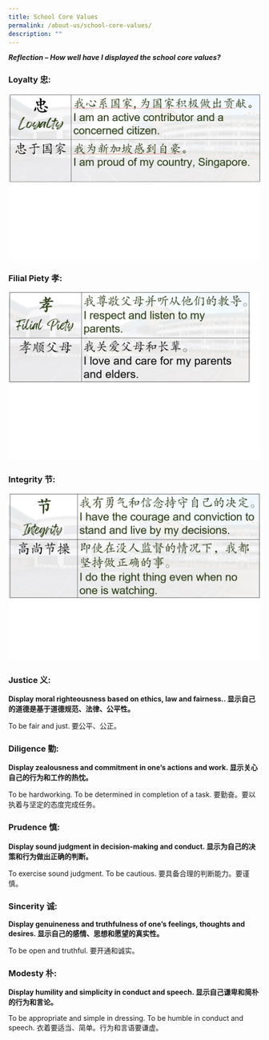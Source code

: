 ```yaml
---
title: School Core Values
permalink: /about-us/school-core-values/
description: ""
---
```

***Reflection – How well have I displayed the school core values?***

### Loyalty 忠:
![](/images/pcs%20loyalty.jpg)


### Filial Piety 孝:
![](/images/pcs%20filial%20piety.jpg)
### Integrity 节:
![](/images/pcs%20integrity.jpg)


### Justice 义: 

**Display moral righteousness based on ethics, law and fairness.. 显示自己的道德是基于道德规范、法律、公平性。**

To be fair and just. 要公平、公正。

### Diligence 勤:

**Display zealousness and commitment in one’s actions and work. 显示关心自己的行为和工作的热忱。**

To be hardworking. To be determined in completion of a task. 要勤奋。要以执着与坚定的态度完成任务。

### Prudence 慎: 

**Display sound judgment in decision-making and conduct. 显示为自己的决策和行为做出正确的判断。**

To exercise sound judgment. To be cautious. 要具备合理的判断能力。要谨慎。

### Sincerity 诚: 

**Display genuineness and truthfulness of one’s feelings, thoughts and desires. 显示自己的感情、思想和愿望的真实性。**

To be open and truthful. 要开通和诚实。

### Modesty 朴:

**Display humility and simplicity in conduct and speech. 显示自己谦卑和简朴的行为和言论。**

To be appropriate and simple in dressing. To be humble in conduct and speech. 衣着要适当、简单。行为和言语要谦虚。